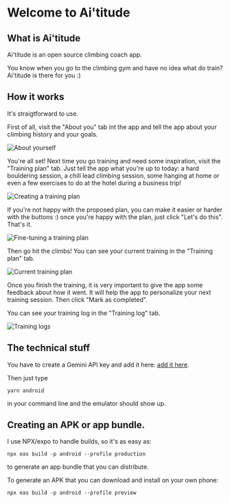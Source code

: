 # Welcome to Ai'titude

## What is Ai'titude

Ai'titude is an open source climbing coach app.

You know when you go to the climbing gym and have no idea what do train? Ai'titude is there for you :)

## How it works

It's straigtforward to use.


First of all, visit the "About you" tab int the app and tell the app about your climbing history and your goals.

![About yourself](https://raw.githubusercontent.com/quintao/climbingcoach/refs/heads/main/assets/images/docs/intro.png)


You're all set! Next time you go training and need some inspiration, visit the "Training plan" tab. Just tell the app what you're up to today: a hard bouldering session, a chill lead climbing session, some hanging at home or even a few exercises to do at the hotel during a business trip!

![Creating a training plan](https://raw.githubusercontent.com/quintao/climbingcoach/refs/heads/main/assets/images/docs/training1.png)


If you're not happy with the proposed plan, you can make it easier or harder with the buttons :) once you're happy with the plan, just click "Let's do this". That's it.

![Fine-tuning a training plan](https://raw.githubusercontent.com/quintao/climbingcoach/refs/heads/main/assets/images/docs/training2.png)


Then go hit the climbs! You can see your current training in the "Training plan" tab.


![Current training plan](https://raw.githubusercontent.com/quintao/climbingcoach/refs/heads/main/assets/images/docs/current.png)


Once you finish the training, it is very important to give the app some feedback about how it went. It will help the app to personalize your next training session. Then click "Mark as completed".

You can see your training log in the "Training log" tab.


![Training logs](https://raw.githubusercontent.com/quintao/climbingcoach/refs/heads/main/assets/images/docs/logs.png)



## The technical stuff

You have to create a Gemini API key and add it here:
[add it here](https://github.com/quintao/climbingcoach/blob/2b24252f4c5b8a529febcdd25c1fce62e89200b6/app/services/llm/gemini.ts#L17).

Then just type 
```
yarn android
```

in your command line and the emulator should show up.


## Creating an APK or app bundle.

I use NPX/expo to handle builds, so it's as easy as:

```
npx eas build -p android --profile production
```

to generate an app bundle that you can distribute.

To generate an APK that you can download and install on your own phone:

```
npx eas build -p android --profile preview

```
